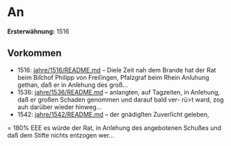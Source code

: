 # An

**Ersterwähnung:** 1516

## Vorkommen
- 1516: [jahre/1516/README.md](../jahre/1516/README.md) – Dieſe Zeit nah dem Brande hat der Rat beim Biſchof
Philipp von Freiſingen, Pfalzgraf beim Rhein Anſuhung
gethan, daß er in Anſehung des groß...
- 1536: [jahre/1536/README.md](../jahre/1536/README.md) – anlangten, auf Tagzeiten, in Anſehung,
daß er großen Schaden genommen und darauf bald ver-
rü>t ward, zog auh darüber wieder hinweg...
- 1542: [jahre/1542/README.md](../jahre/1542/README.md) – der gnädigſten Zuverſicht geleben,


= 180% EEE
es würde der Rat, in Anſehung des angebotenen Schußes
und daß dem Stifte nichts entzogen wer...
